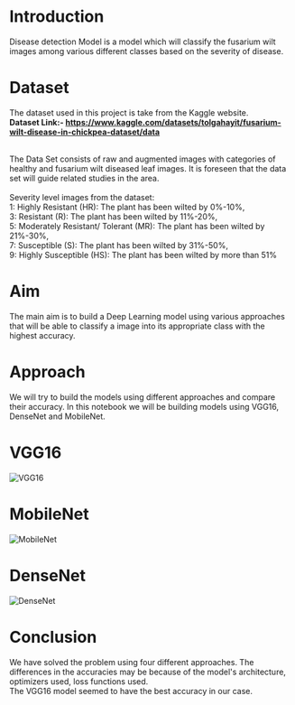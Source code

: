 # Introduction

Disease detection Model is a model which will classify the fusarium wilt images among various different classes based on the severity of disease.

# Dataset

The dataset used in this project is take from the Kaggle website.
<br>
<b>Dataset Link:- https://www.kaggle.com/datasets/tolgahayit/fusarium-wilt-disease-in-chickpea-dataset/data </b>
<br>

<br>
The Data Set consists of raw and augmented images with categories of healthy and fusarium wilt diseased leaf images. It is foreseen that the data set will guide related studies in the area.
<br>

<br>
Severity level images from the dataset:
<br>1: Highly Resistant (HR): The plant has been wilted by 0%-10%,
<br>3: Resistant (R): The plant has been wilted by 11%-20%,
<br>5: Moderately Resistant/ Tolerant (MR): The plant has been wilted by 21%-30%,
<br>7: Susceptible (S): The plant has been wilted by 31%-50%,
<br>9: Highly Susceptible (HS): The plant has been wilted by more than 51%
<br>


# Aim

The main aim is to build a Deep Learning model using various approaches that will be able to classify a image into its appropriate class with the highest accuracy.

# Approach

We will try to build the models using  different approaches and compare their accuracy. In this notebook we will be building models using VGG16, DenseNet and MobileNet. 

# VGG16
![VGG16](https://github.com/the-silent-geek/DL-Simplified/blob/7652413344186a95ec90a15f639f3efc10da6493/Fusarium%20Wilt%20Disease%20Detection/images/VGG16.jpg)

# MobileNet
![MobileNet](https://github.com/the-silent-geek/DL-Simplified/blob/01c08181398f712cb364bbe9f71749a23ef668fb/Fusarium%20Wilt%20Disease%20Detection/images/MobileNet.jpg)

# DenseNet
![DenseNet](https://github.com/the-silent-geek/DL-Simplified/blob/97e0d242b9c5dbc11bae466b6f4dc8ba9f1b01e5/Fusarium%20Wilt%20Disease%20Detection/images/DenseNet210.jpg)

# Conclusion

We have solved the problem using four different approaches. The differences in the accuracies may be because of the model's architecture, optimizers used, loss functions used.
<br>
The VGG16 model seemed to have the best accuracy in our case.